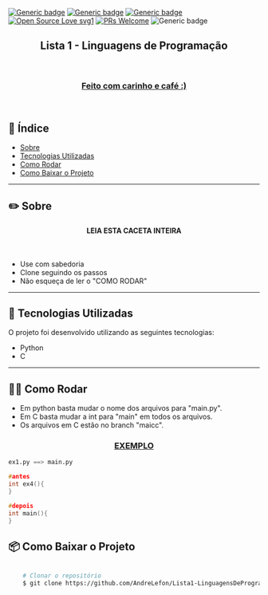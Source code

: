 

[![Generic badge](https://img.shields.io/badge/made%20by-AndreLefon-010101.svg)](https://shields.io/) 
[![Generic badge](https://img.shields.io/badge/made%20with-python-blue.svg)](https://shields.io/)
[![Generic badge](https://img.shields.io/badge/license-MIT-7159c1.svg)](https://github.com/iagoit/readme/blob/main/LICENSE) 
[![Open Source Love svg1](https://badges.frapsoft.com/os/v1/open-source.svg?v=103)](https://github.com/ellerbrock/open-source-badges/)
[![PRs Welcome](https://img.shields.io/badge/PRs-welcome-orange.svg?style=flat-square)](http://makeapullrequest.com)
![Generic badge](https://img.shields.io/badge/Fedora-294172?style=for-the-badge&logo=fedora&logoColor=white)

<h2 align="center">
    Lista 1 - Linguagens de Programação
</h2>

<br>

<h3 align="center">
    <a href="">Feito com carinho e café :) </a>
</h3>

<br>

##  📑  Índice

- [Sobre](#-sobre)
- [Tecnologias Utilizadas](#-tecnologias-utilizadas)
- [Como Rodar](#-como-rodar)
- [Como Baixar o Projeto](#-como-baixar-o-projeto)

---

## ✏️ Sobre

<h4 align="center">
    LEIA ESTA CACETA INTEIRA
</h4> <br>

- Use com sabedoria
- Clone seguindo os passos
- Não esqueça de ler o "COMO RODAR"




---

## 🚀 Tecnologias Utilizadas

O projeto foi desenvolvido utilizando as seguintes tecnologias: 

- Python
- C

---

## 🤜🤛 Como Rodar

- Em python basta mudar o nome dos arquivos para "main.py". <br>
- Em C basta mudar a int para "main" em todos os arquivos.
- Os arquivos em C estão no branch "maicc".

<h3 align="center">
    <a href="">EXEMPLO </a>
</h3>

```python
ex1.py ==> main.py
```

```c
#antes
int ex4(){
}

#depois
int main(){
}
```





## 📦 Como Baixar o Projeto

```bash

    # Clonar o repositório
    $ git clone https://github.com/AndreLefon/Lista1-LinguagensDeProgramacao

```

